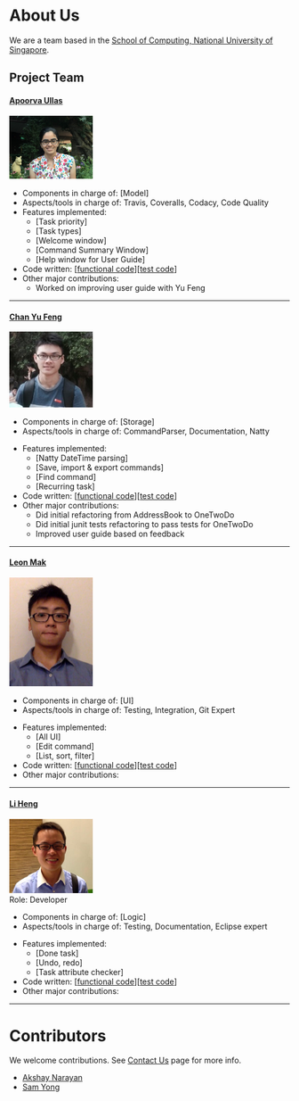 # About Us

We are a team based in the [School of Computing, National University of Singapore](http://www.comp.nus.edu.sg).

## Project Team

#### [Apoorva Ullas](http://github.com/apoorva17)
<img src="images/apoorva17.jpg" width="150"><br>

* Components in charge of: [Model]
* Aspects/tools in charge of: Travis, Coveralls, Codacy, Code Quality
* Features implemented:
	* [Task priority]
	* [Task types]
	* [Welcome window]
	* [Command Summary Window]
	* [Help window for User Guide]
* Code written: [[functional code](../collated/main/A0141138N.md)][[test code](../collated/test/A0141138N.md)]
* Other major contributions:
	* Worked on improving user guide with Yu Feng

-----

#### [Chan Yu Feng](http://github.com/fishwind)
<img src="images/fishwind.jpg" width="150"><br>

- Components in charge of: [Storage]
- Aspects/tools in charge of: CommandParser, Documentation, Natty
* Features implemented:
	* [Natty DateTime parsing]
	* [Save, import & export commands]
	* [Find command]
	* [Recurring task]
* Code written: [[functional code](../collated/main/A0139343E.md)][[test code](../collated/main/A0139343E.md)]
* Other major contributions:
	* Did initial refactoring from AddressBook to OneTwoDo
	* Did initial junit tests refactoring to pass tests for OneTwoDo
	* Improved user guide based on feedback

-----

#### [Leon Mak](http://github.com/leonmak)
<img src="images/leonmak.jpg" width="150"><br>

- Components in charge of: [UI]
- Aspects/tools in charge of: Testing, Integration, Git Expert
* Features implemented:
	* [All UI]
	* [Edit command]
	* [List, sort, filter]
* Code written: [[functional code](../collated/main/A0143029M.md)][[test code](../collated/main/A0143029M.md)]
* Other major contributions:

-----

#### [Li Heng](https://github.com/Li-Heng-LH)
<img src="images/Li-Heng-LH.jpg" width="150"><br>
Role: Developer

- Components in charge of: [Logic]
- Aspects/tools in charge of: Testing, Documentation, Eclipse expert
* Features implemented:
	* [Done task]
	* [Undo, redo]
	* [Task attribute checker]
* Code written: [[functional code](../collated/main/A0135739W.md)][[test code](../collated/main/A0135739W.md)]
* Other major contributions:

-----

# Contributors

We welcome contributions. See [Contact Us](ContactUs.md) page for more info.

* [Akshay Narayan](https://github.com/se-edu/addressbook-level4/pulls?q=is%3Apr+author%3Aokkhoy)
* [Sam Yong](https://github.com/se-edu/addressbook-level4/pulls?q=is%3Apr+author%3Amauris)
